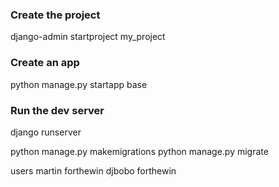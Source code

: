 ### Create the project
django-admin startproject my_project

### Create an app
python manage.py startapp base

### Run the dev server
django runserver

python manage.py makemigrations
python manage.py migrate



users
martin forthewin
djbobo forthewin